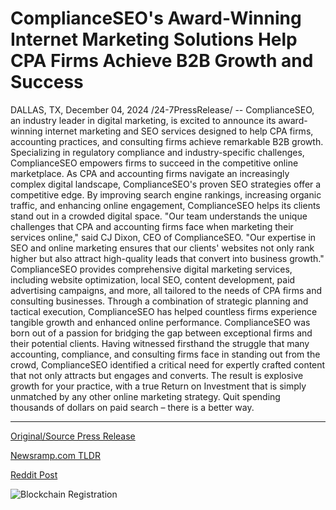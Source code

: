 # ComplianceSEO's Award-Winning Internet Marketing Solutions Help CPA Firms Achieve B2B Growth and Success

DALLAS, TX, December 04, 2024 /24-7PressRelease/ -- ComplianceSEO, an industry leader in digital marketing, is excited to announce its award-winning internet marketing and SEO services designed to help CPA firms, accounting practices, and consulting firms achieve remarkable B2B growth. Specializing in regulatory compliance and industry-specific challenges, ComplianceSEO empowers firms to succeed in the competitive online marketplace.  As CPA and accounting firms navigate an increasingly complex digital landscape, ComplianceSEO's proven SEO strategies offer a competitive edge. By improving search engine rankings, increasing organic traffic, and enhancing online engagement, ComplianceSEO helps its clients stand out in a crowded digital space.  "Our team understands the unique challenges that CPA and accounting firms face when marketing their services online," said CJ Dixon, CEO of ComplianceSEO. "Our expertise in SEO and online marketing ensures that our clients' websites not only rank higher but also attract high-quality leads that convert into business growth."  ComplianceSEO provides comprehensive digital marketing services, including website optimization, local SEO, content development, paid advertising campaigns, and more, all tailored to the needs of CPA firms and consulting businesses. Through a combination of strategic planning and tactical execution, ComplianceSEO has helped countless firms experience tangible growth and enhanced online performance.  ComplianceSEO was born out of a passion for bridging the gap between exceptional firms and their potential clients. Having witnessed firsthand the struggle that many accounting, compliance, and consulting firms face in standing out from the crowd, ComplianceSEO identified a critical need for expertly crafted content that not only attracts but engages and converts. The result is explosive growth for your practice, with a true Return on Investment that is simply unmatched by any other online marketing strategy. Quit spending thousands of dollars on paid search – there is a better way. 

---

[Original/Source Press Release](https://www.24-7pressrelease.com/press-release/516714/complianceseos-award-winning-internet-marketing-solutions-help-cpa-firms-achieve-b2b-growth-and-success)
                    

[Newsramp.com TLDR](https://newsramp.com/curated-news/complianceseo-launches-award-winning-internet-marketing-and-seo-services-for-cpa-firms-and-consulting-businesses/4bca3d0da4a9783b5adc318fdd0846ac) 

 



[Reddit Post](https://www.reddit.com/r/MarketingNewsramp/comments/1h6b98g/complianceseo_launches_awardwinning_internet/) 



![Blockchain Registration](https://cdn.newsramp.app/24-7PressRelease/qrcode/2412/4/chipmJHf.webp)